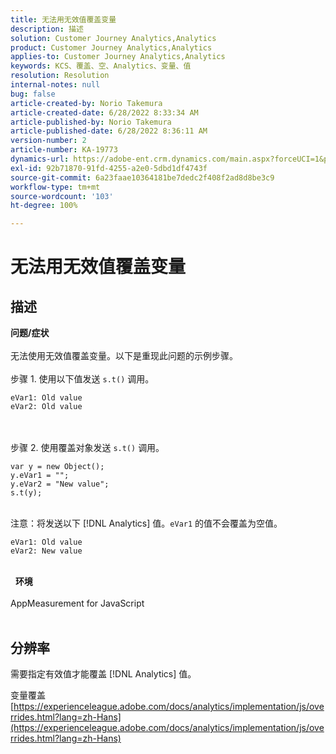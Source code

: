 ```yaml
---
title: 无法用无效值覆盖变量
description: 描述
solution: Customer Journey Analytics,Analytics
product: Customer Journey Analytics,Analytics
applies-to: Customer Journey Analytics,Analytics
keywords: KCS、覆盖、空、Analytics、变量、值
resolution: Resolution
internal-notes: null
bug: false
article-created-by: Norio Takemura
article-created-date: 6/28/2022 8:33:34 AM
article-published-by: Norio Takemura
article-published-date: 6/28/2022 8:36:11 AM
version-number: 2
article-number: KA-19773
dynamics-url: https://adobe-ent.crm.dynamics.com/main.aspx?forceUCI=1&pagetype=entityrecord&etn=knowledgearticle&id=620200fd-bcf6-ec11-bb3d-000d3a5b0bd2
exl-id: 92b71870-91fd-4255-a2e0-5dbd1df4743f
source-git-commit: 6a23faae10364181be7dedc2f408f2ad8d8be3c9
workflow-type: tm+mt
source-wordcount: '103'
ht-degree: 100%

---
```


# 无法用无效值覆盖变量

## 描述

<b>问题/症状</b><br><br>无法使用无效值覆盖变量。以下是重现此问题的示例步骤。
<br> 
<br>步骤 1. 使用以下值发送 `s.t()` 调用。

```
eVar1: Old value
eVar2: Old value
```

<br> 
<br>步骤 2. 使用覆盖对象发送 `s.t()` 调用。

```
var y = new Object();
y.eVar1 = "";
y.eVar2 = "New value";
s.t(y);
```

<br>注意：将发送以下 [!DNL Analytics] 值。`eVar1` 的值不会覆盖为空值。

```
eVar1: Old value
eVar2: New value
```

<br> 
<b>环境</b><br><br>AppMeasurement for JavaScript
<br> 

## 分辨率


需要指定有效值才能覆盖 [!DNL Analytics] 值。

变量覆盖
[https://experienceleague.adobe.com/docs/analytics/implementation/js/overrides.html?lang=zh-Hans](https://experienceleague.adobe.com/docs/analytics/implementation/js/overrides.html?lang=zh-Hans)
